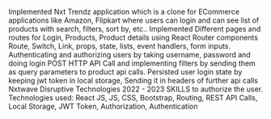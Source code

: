 Implemented Nxt Trendz application which is a clone for ECommerce applications like Amazon, Flipkart where
users can login and can see list of products with search, filters, sort by, etc..
Implemented Different pages and routes for Login, Products, Product details using React Router
components Route, Switch, Link, props, state, lists, event handlers, form inputs.
 Authenticating and authorizing users by taking username, password and doing login POST HTTP API
Call and implementing filters by sending them as query parameters to product api calls.
Persisted user login state by keeping jwt token in local storage, Sending it in headers of further api calls
Nxtwave Disruptive Technologies 2022 - 2023
SKILLS
to authorize the user.
Technologies used: React JS, JS, CSS, Bootstrap, Routing, REST API Calls, Local Storage, JWT 
Token, Authorization, Authentication
